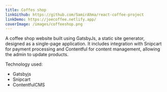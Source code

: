 ```yaml
---
title: Coffes shop
linkGithub: https://github.com/SamirAhma/react-coffee-project
linkDemo: https://joecoffee.netlify.app/
coverImage: /images/coffeeshop.png
---
```

A coffee shop website built using GatsbyJs, a static site generator, designed as a single-page application. It includes integration with Snipcart for payment processing and Contentful for content management, allowing the admin to update products.


T﻿echnology used:

* G﻿atsbyjs
* Snipcart
* C﻿ontentfulCMS